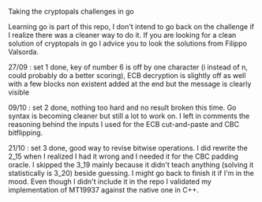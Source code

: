 Taking the cryptopals challenges in go

Learning go is part of this repo, I don't intend to go back on the challenge if I realize there was a cleaner way to do it.
If you are looking for a clean solution of cryptopals in go I advice you to look the solutions from Filippo Valsorda.

27/09 : set 1 done, key of number 6 is off by one character (i instead of n, could probably do a better scoring), ECB decryption is slightly off as well with a few blocks non existent added at the end but the message is clearly visible

09/10 : set 2 done, nothing too hard and no result broken this time.
Go syntax is becoming cleaner but still a lot to work on. I left in comments the reasoning behind the inputs I used for the ECB cut-and-paste and CBC bitflipping.

21/10 : set 3 done, good way to revise bitwise operations. I did rewrite the 2_15 when I realized I had it wrong and I needed it for the CBC padding oracle. I skipped the 3_19 mainly because it didn't teach anything (solving it statistically is 3_20) beside guessing. I might go back to finish it if I'm in the mood.
Even though I didn't include it in the repo I validated my implementation of MT19937 against the native one in C++.